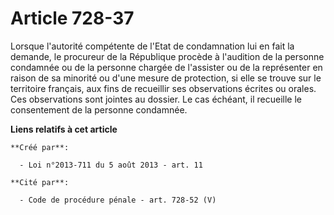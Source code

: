 # Article 728-37

Lorsque l'autorité compétente de l'Etat de condamnation lui en fait la demande, le procureur de la République procède à
l'audition de la personne condamnée ou de la personne chargée de l'assister ou de la représenter en raison de sa minorité ou
d'une mesure de protection, si elle se trouve sur le territoire français, aux fins de recueillir ses observations écrites ou
orales. Ces observations sont jointes au dossier. Le cas échéant, il recueille le consentement de la personne condamnée.

**Liens relatifs à cet article**

	**Créé par**:

	  - Loi n°2013-711 du 5 août 2013 - art. 11

	**Cité par**:

	  - Code de procédure pénale - art. 728-52 (V)
